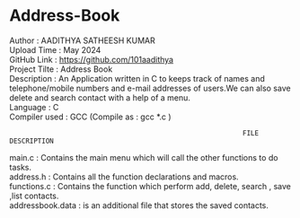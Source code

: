 # Address-Book
Author : AADITHYA SATHEESH KUMAR  
Upload Time : May 2024  
GitHub Link : https://github.com/101aadithya  
Project Tilte : Address Book  
Description : An Application written in C to keeps track of names and telephone/mobile numbers and e-mail addresses of users.We can also save delete and search contact with a help of a menu.  
Language : C  
Compiler used : GCC (Compile as : gcc *.c )




                                                              FILE DESCRIPTION  
main.c : Contains the main menu which will call the other functions to do tasks.  
address.h : Contains all the function declarations and macros.  
functions.c : Contains the function which perform add, delete, search , save ,list contacts.  
addressbook.data : is an additional file that stores the saved contacts.  
